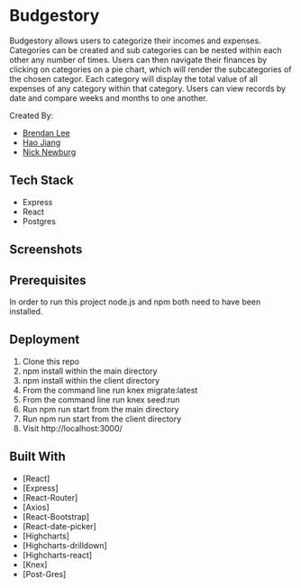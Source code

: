 # Budgestory
Budgestory allows users to categorize their incomes and expenses. Categories can be created and sub categories can be nested within each other any number of times. Users can then navigate their finances by clicking on categories on a pie chart, which will render the subcategories of the chosen categor. Each category will display the total value of all expenses of any category within that category. Users can view records by date and compare weeks and months to one another.

Created By:

* [Brendan Lee](https://github.com/boksul)
* [Hao Jiang](https://github.com/HaoJiang0201)
* [Nick Newburg](https://github.com/nnewburg)

## Tech Stack
* Express
* React
* Postgres

## Screenshots


## Prerequisites
In order to run this project node.js and npm both need to have been installed.

## Deployment
<ol>
<li>Clone this repo</li>
<li>npm install within the main directory</li>
<li>npm install within the client directory</li>
<li>From the command line run knex migrate:latest</li>
<li>From the command line run knex seed:run</li>
<li>Run npm run start from the main directory</li>
<li>Run npm run start from the client directory</li>
<li>Visit http://localhost:3000/</li>
</ol>

## Built With
* [React]
* [Express]
* [React-Router]
* [Axios]
* [React-Bootstrap]
* [React-date-picker]
* [Highcharts]
* [Highcharts-drilldown]
* [Highcharts-react]
* [Knex]
* [Post-Gres]

